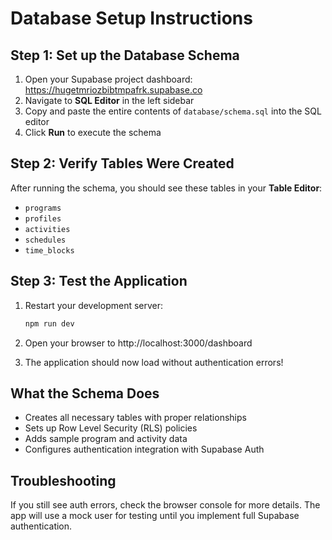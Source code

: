 # Database Setup Instructions

## Step 1: Set up the Database Schema

1. Open your Supabase project dashboard: https://hugetmriozbibtmpafrk.supabase.co
2. Navigate to **SQL Editor** in the left sidebar
3. Copy and paste the entire contents of `database/schema.sql` into the SQL editor
4. Click **Run** to execute the schema

## Step 2: Verify Tables Were Created

After running the schema, you should see these tables in your **Table Editor**:
- `programs`
- `profiles` 
- `activities`
- `schedules`
- `time_blocks`

## Step 3: Test the Application

1. Restart your development server:
   ```bash
   npm run dev
   ```

2. Open your browser to http://localhost:3000/dashboard

3. The application should now load without authentication errors!

## What the Schema Does

- Creates all necessary tables with proper relationships
- Sets up Row Level Security (RLS) policies
- Adds sample program and activity data
- Configures authentication integration with Supabase Auth

## Troubleshooting

If you still see auth errors, check the browser console for more details. The app will use a mock user for testing until you implement full Supabase authentication. 
